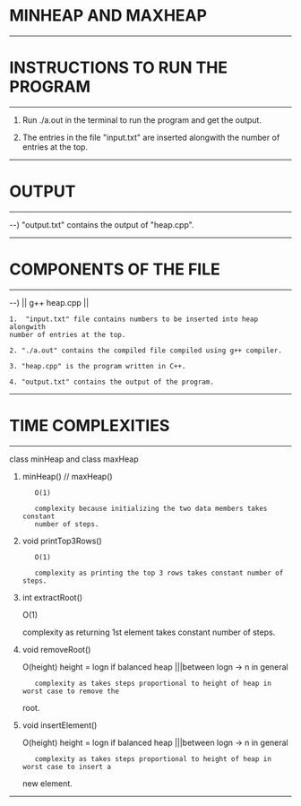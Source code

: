 
# MINHEAP AND MAXHEAP
------------------------------------
# INSTRUCTIONS TO RUN THE PROGRAM
------------------------------------
1. Run ./a.out in the terminal to run the program and get the output.

2. The entries in the file "input.txt" are inserted alongwith the number of entries at the top.

----------------
# OUTPUT
----------------
--)  "output.txt" contains the output of "heap.cpp".

------------------------------------
# COMPONENTS OF THE FILE
------------------------------------

--) || g++ heap.cpp ||

    1.  "input.txt" file contains numbers to be inserted into heap alongwith
	number of entries at the top.

    2. "./a.out" contains the compiled file compiled using g++ compiler.

    3. "heap.cpp" is the program written in C++.

    4. "output.txt" contains the output of the program.


-----------------------------------
# TIME COMPLEXITIES
------------------------------------

class minHeap and class maxHeap

1) minHeap() // maxHeap()

          O(1)

          complexity because initializing the two data members takes constant
          number of steps.

2) void printTop3Rows()

          O(1)

          complexity as printing the top 3 rows takes constant number of steps.

3) int extractRoot()
          
	  O(1)       
	  
	  complexity as returning 1st element takes constant number of steps.

4) void removeRoot()
          
	  O(height)     height = logn if balanced heap |||between logn -> n in general

          complexity as takes steps proportional to height of heap in worst case to remove the 
	  root.

5) void insertElement()
          
	  O(height)     height = logn if balanced heap |||between logn -> n in general

          complexity as takes steps proportional to height of heap in worst case to insert a 
	  new element.


-------------------------------------------------------------------------------------------------------------------------------------
